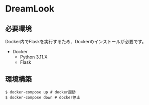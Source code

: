 # DreamLook

## 必要環境
Docker内でFlaskを実行するため、Dockerのインストールが必要です。
- Docker
  - Python 3.11.X
  - Flask

## 環境構築

```
$ docker-compose up # docker起動
$ docker-compose down # docker停止
```